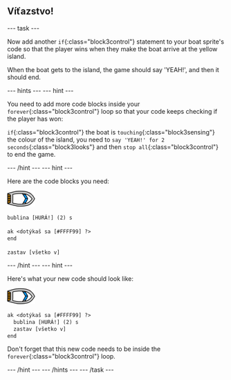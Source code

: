 ## Víťazstvo!

\--- task \---

Now add another `if`{:class="block3control"} statement to your boat sprite's code so that the player wins when they make the boat arrive at the yellow island.

When the boat gets to the island, the game should say 'YEAH!', and then it should end.

\--- hints \--- \--- hint \---

You need to add more code blocks inside your `forever`{:class="block3control"} loop so that your code keeps checking if the player has won:

`if`{:class="block3control"} the boat is `touching`{:class="block3sensing"} the colour of the island, you need to `say 'YEAH!' for 2 seconds`{:class="block3looks"} and then `stop all`{:class="block3control"} to end the game.

\--- /hint \--- \--- hint \---

Here are the code blocks you need:

![boat-sprite](images/boat_resize.png)

```blocks3
bublina [HURÁ!] (2) s

ak <dotýkaš sa [#FFFF99] ?>
end

zastav [všetko v]

```

\--- /hint \--- \--- hint \---

Here's what your new code should look like:

![boat-sprite](images/boat_resize.png)

```blocks3
ak <dotýkaš sa [#FFFF99] ?> 
  bublina [HURÁ!] (2) s
  zastav [všetko v]
end
```

Don't forget that this new code needs to be inside the `forever`{:class="block3control"} loop.

\--- /hint \--- \--- /hints \--- \--- /task \---